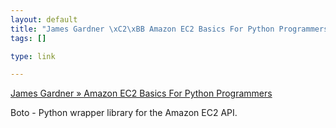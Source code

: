 ```yaml
--- 
layout: default
title: "James Gardner \xC2\xBB Amazon EC2 Basics For Python Programmers"
tags: []

type: link

---
```

<a href="http://jimmyg.org/2007/09/01/amazon-ec2-for-people-who-prefer-debian-and-python-over-fedora-and-java/">James Gardner » Amazon EC2 Basics For Python Programmers</a>

Boto - Python wrapper library for the Amazon EC2 API.
